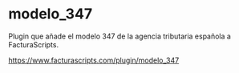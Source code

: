 # modelo_347
Plugin que añade el modelo 347 de la agencia tributaria española a FacturaScripts.

https://www.facturascripts.com/plugin/modelo_347